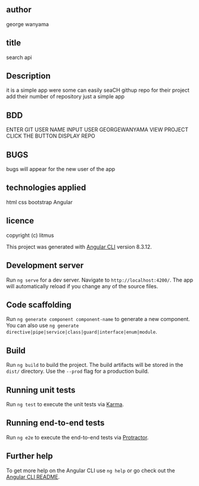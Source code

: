## author

george wanyama

## title

search api

## Description

it is a simple app were some can easily seaCH githup repo for their project add their number of repository just a simple app

##  BDD
 
 ENTER GIT USER NAME
 INPUT USER GEORGEWANYAMA
 VIEW PROJECT 
 CLICK THE BUTTON
 DISPLAY REPO
  
  ## BUGS

  bugs will appear for the new user of the app

  ## technologies applied
  html
  css
  bootstrap
  Angular

  ## licence
  copyright (c) litmus



This project was generated with [Angular CLI](https://github.com/angular/angular-cli) version 8.3.12.

## Development server

Run `ng serve` for a dev server. Navigate to `http://localhost:4200/`. The app will automatically reload if you change any of the source files.

## Code scaffolding

Run `ng generate component component-name` to generate a new component. You can also use `ng generate directive|pipe|service|class|guard|interface|enum|module`.

## Build

Run `ng build` to build the project. The build artifacts will be stored in the `dist/` directory. Use the `--prod` flag for a production build.

## Running unit tests

Run `ng test` to execute the unit tests via [Karma](https://karma-runner.github.io).

## Running end-to-end tests

Run `ng e2e` to execute the end-to-end tests via [Protractor](http://www.protractortest.org/).

## Further help

To get more help on the Angular CLI use `ng help` or go check out the [Angular CLI README](https://github.com/angular/angular-cli/blob/master/README.md).
